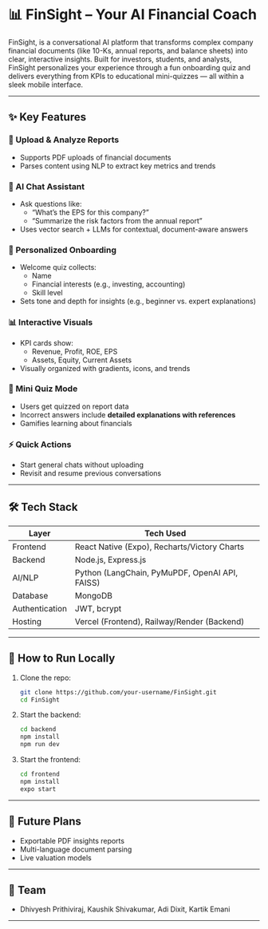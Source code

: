 
# 📊 FinSight – Your AI Financial Coach

FinSight, is a conversational AI platform that transforms complex company financial documents (like 10-Ks, annual reports, and balance sheets) into clear, interactive insights. Built for investors, students, and analysts, FinSight personalizes your experience through a fun onboarding quiz and delivers everything from KPIs to educational mini-quizzes — all within a sleek mobile interface.

---

## ✨ Key Features

### 📄 Upload & Analyze Reports
- Supports PDF uploads of financial documents
- Parses content using NLP to extract key metrics and trends

### 🧠 AI Chat Assistant
- Ask questions like:
  - “What’s the EPS for this company?”
  - “Summarize the risk factors from the annual report”
- Uses vector search + LLMs for contextual, document-aware answers

### 🎯 Personalized Onboarding
- Welcome quiz collects:
  - Name
  - Financial interests (e.g., investing, accounting)
  - Skill level
- Sets tone and depth for insights (e.g., beginner vs. expert explanations)

### 📊 Interactive Visuals
- KPI cards show:
  - Revenue, Profit, ROE, EPS
  - Assets, Equity, Current Assets
- Visually organized with gradients, icons, and trends

### 🧾 Mini Quiz Mode
- Users get quizzed on report data
- Incorrect answers include **detailed explanations with references**
- Gamifies learning about financials

### ⚡ Quick Actions
- Start general chats without uploading
- Revisit and resume previous conversations

---

## 🛠️ Tech Stack

| Layer         | Tech Used                                     |
|---------------|-----------------------------------------------|
| Frontend      | React Native (Expo), Recharts/Victory Charts  |
| Backend       | Node.js, Express.js                           |
| AI/NLP        | Python (LangChain, PyMuPDF, OpenAI API, FAISS)|
| Database      | MongoDB                                       |
| Authentication| JWT, bcrypt                                   |
| Hosting       | Vercel (Frontend), Railway/Render (Backend)   |

---

## 🚀 How to Run Locally

1. Clone the repo:
   ```bash
   git clone https://github.com/your-username/FinSight.git
   cd FinSight
   ```

2. Start the backend:
   ```bash
   cd backend
   npm install
   npm run dev
   ```

3. Start the frontend:
   ```bash
   cd frontend
   npm install
   expo start
   ```
---

## 📌 Future Plans

- Exportable PDF insights reports
- Multi-language document parsing
- Live valuation models
---

## 👥 Team

- Dhivyesh Prithiviraj, Kaushik Shivakumar, Adi Dixit, Kartik Emani

---
